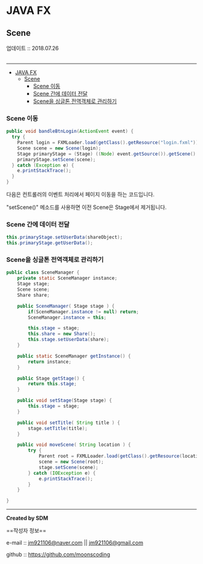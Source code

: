 # JAVA FX
## Scene
<div class="pull-right">  업데이트 :: 2018.07.26 </div><br>

---

<!-- @import "[TOC]" {cmd="toc" depthFrom=1 depthTo=6 orderedList=false} -->
<!-- code_chunk_output -->

* [JAVA FX](#java-fx)
	* [Scene](#scene)
		* [Scene 이동](#scene-이동)
		* [Scene 간에 데이터 전달](#scene-간에-데이터-전달)
		* [Scene을 싱글톤 전역객체로 관리하기](#scene을-싱글톤-전역객체로-관리하기)

<!-- /code_chunk_output -->

### Scene 이동

```java
public void bandleBtnLogin(ActionEvent event) {
  try {
    Parent login = FXMLoader.load(getClass().getResource("login.fxml"));
    Scene scene = new Scene(login);
    Stage primaryStage = (Stage) ((Node) event.getSource()).getScene().getWindow();
    primaryStage.setScene(scene);
  } catch (Exception e) {
    e.printStackTrace();
  }
}

```

다음은 컨트롤러의 이벤트 처리에서 페이지 이동을 하는 코드입니다.

"setScene()" 메소드를 사용하면 이전 Scene은 Stage에서 제거됩니다.

### Scene 간에 데이터 전달

```java
this.primaryStage.setUserData(shareObject);
this.primaryStage.getUserData();
```

### Scene을 싱글톤 전역객체로 관리하기

```java
public class SceneManager {
    private static SceneManager instance;
    Stage stage;
    Scene scene;
    Share share;

    public SceneManager( Stage stage ) {
        if(SceneManager.instance != null) return;
        SceneManager.instance = this;

        this.stage = stage;
        this.share = new Share();
        this.stage.setUserData(share);
    }

    public static SceneManager getInstance() {
        return instance;
    }

    public Stage getStage() {
        return this.stage;
    }

    public void setStage(Stage stage) {
        this.stage = stage;
    }

    public void setTitle( String title ) {
        stage.setTitle(title);
    }

    public void moveScene( String location ) {
        try {
            Parent root = FXMLLoader.load(getClass().getResource(location));
            scene = new Scene(root);
            stage.setScene(scene);
        } catch (IOException e) {
            e.printStackTrace();
        }
    }

}
```

---

**Created by SDM**

==작성자 정보==

e-mail :: jm921106@naver.com || jm921106@gmail.com

github :: https://github.com/moonscoding

